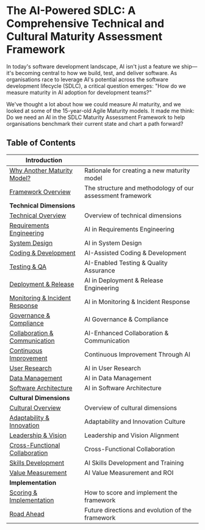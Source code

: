 # The AI-Powered SDLC: A Comprehensive Technical and Cultural Maturity Assessment Framework

In today's software development landscape, AI isn't just a feature we ship—it's becoming central to how we build, test, and deliver software. As organisations race to leverage AI's potential across the software development lifecycle (SDLC), a critical question emerges: "How do we measure maturity in AI adoption for development teams?"

We've thought a lot about how we could measure AI maturity, and we looked at some of the 15-year-old Agile Maturity models. It made me think: Do we need an AI in the SDLC Maturity Assessment Framework to help organisations benchmark their current state and chart a path forward?

## Table of Contents

| Introduction |  |
|---------|-------------|
| [Why Another Maturity Model?](/introduction/why-another-maturity-model.md) | Rationale for creating a new maturity model |
| [Framework Overview](/introduction/ai-sdlc-maturity-assessment-framework.md) | The structure and methodology of our assessment framework |
| **Technical Dimensions** | |
| [Technical Overview](/technical-dimensions/overview.md) | Overview of technical dimensions |
| [Requirements Engineering](/technical-dimensions/requirements-engineering.md) | AI in Requirements Engineering |
| [System Design](/technical-dimensions/system-design.md) | AI in System Design |
| [Coding & Development](/technical-dimensions/coding-development.md) | AI-Assisted Coding & Development |
| [Testing & QA](/technical-dimensions/testing-quality-assurance.md) | AI-Enabled Testing & Quality Assurance |
| [Deployment & Release](/technical-dimensions/deployment-release-engineering.md) | AI in Deployment & Release Engineering |
| [Monitoring & Incident Response](/technical-dimensions/monitoring-incident-response.md) | AI in Monitoring & Incident Response |
| [Governance & Compliance](/technical-dimensions/governance-compliance.md) | AI Governance & Compliance |
| [Collaboration & Communication](/technical-dimensions/collaboration-communication.md) | AI-Enhanced Collaboration & Communication |
| [Continuous Improvement](/technical-dimensions/continuous-improvement.md) | Continuous Improvement Through AI |
| [User Research](/technical-dimensions/user-research.md) | AI in User Research |
| [Data Management](/technical-dimensions/data-management.md) | AI in Data Management |
| [Software Architecture](/technical-dimensions/software-architecture.md) | AI in Software Architecture |
| **Cultural Dimensions** | |
| [Cultural Overview](/cultural-dimensions/overview.md) | Overview of cultural dimensions |
| [Adaptability & Innovation](/cultural-dimensions/adaptability-innovation.md) | Adaptability and Innovation Culture |
| [Leadership & Vision](/cultural-dimensions/leadership-vision.md) | Leadership and Vision Alignment |
| [Cross-Functional Collaboration](/cultural-dimensions/cross-functional-collaboration.md) | Cross-Functional Collaboration |
| [Skills Development](/cultural-dimensions/skills-development.md) | AI Skills Development and Training |
| [Value Measurement](/cultural-dimensions/value-measurement.md) | AI Value Measurement and ROI |
| **Implementation** | |
| [Scoring & Implementation](/implementation/scoring-implementation.md) | How to score and implement the framework |
| [Road Ahead](/implementation/road-ahead.md) | Future directions and evolution of the framework |